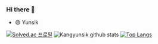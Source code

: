 ### Hi there 👋

- 😄 Yunsik


[![Solved.ac 프로필](http://mazassumnida.wtf/api/v2/generate_badge?boj={handle})](https://solved.ac/{handle})
![Kangyunsik github stats](https://github-readme-stats.vercel.app/api?username=Kangyunsik&show_icons=true&theme=onedark) [![Top Langs](https://github-readme-stats.vercel.app/api/top-langs/?username=Kangyunsik&layout=compact&theme=onedark)](https://github.com/anuraghazra/github-readme-stats)

<!--
**kangyunsik/Kangyunsik** is a ✨ _special_ ✨ repository because its `README.md` (this file) appears on your GitHub profile.

Here are some ideas to get you started:

- 🔭 I’m currently working on ...
- 🌱 I’m currently learning ...
- 👯 I’m looking to collaborate on ...
- 🤔 I’m looking for help with ...
- 💬 Ask me about ...
- 📫 How to reach me: ...
- 😄 Pronouns: ...
- ⚡ Fun fact: ...
-->
